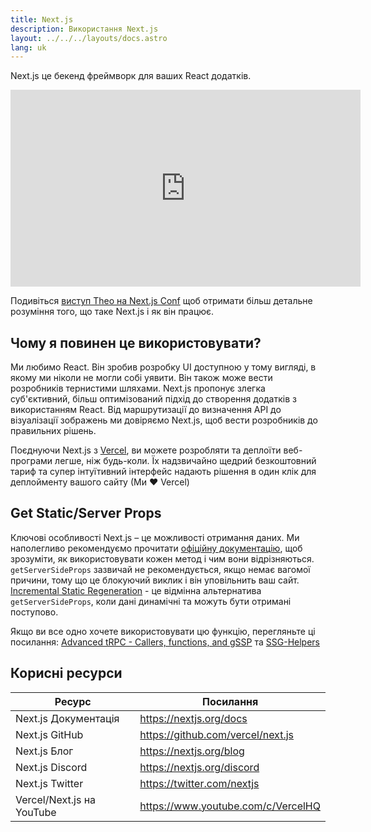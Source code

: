 ```yaml
---
title: Next.js
description: Використання Next.js
layout: ../../../layouts/docs.astro
lang: uk
---
```


Next.js це бекенд фреймворк для ваших React додатків.

<div class="embed">
<iframe width="560" height="315" src="https://www.youtube.com/embed/W4UhNo3HAMw" title="Next.js is a backend framework" frameborder="0" allow="accelerometer; autoplay; clipboard-write; encrypted-media; gyroscope; picture-in-picture" allowfullscreen></iframe>
</div>

Подивіться [виступ Theo на Next.js Conf](https://www.youtube.com/watch?v=W4UhNo3HAMw) щоб отримати більш детальне розуміння того, що таке Next.js і як він працює.

## Чому я повинен це використовувати?

Ми любимо React. Він зробив розробку UI доступною у тому вигляді, в якому ми ніколи не могли собі уявити. Він також може вести розробників тернистими шляхами. Next.js пропонує злегка суб'єктивний, більш оптимізований підхід до створення додатків з використанням React. Від маршрутизації до визначення API до візуалізації зображень ми довіряємо Next.js, щоб вести розробників до правильних рішень.

Поєднуючи Next.js з [Vercel](https://vercel.com/), ви можете розробляти та деплоїти веб-програми легше, ніж будь-коли. Їх надзвичайно щедрий безкоштовний тариф та супер інтуїтивний інтерфейс надають рішення в один клік для деплойменту вашого сайту (Ми ❤️ Vercel)

## Get Static/Server Props

Ключові особливості Next.js – це можливості отримання даних. Ми наполегливо рекомендуємо прочитати [офіційну документацію](https://nextjs.org/docs/basic-features/data-fetching), щоб зрозуміти, як використовувати кожен метод і чим вони відрізняються. `getServerSideProps` зазвичай не рекомендується, якщо немає вагомої причини, тому що це блокуючий виклик і він уповільнить ваш сайт. [Incremental Static Regeneration](https://nextjs.org/docs/basic-features/data-fetching/incremental-static-regeneration) - це відмінна альтернатива `getServerSideProps`, коли дані динамічні та можуть бути отримані поступово.

Якщо ви все одно хочете використовувати цю функцію, перегляньте ці посилання: [Advanced tRPC - Callers, functions, and gSSP](https://www.youtube.com/watch?v=G2ZzmgShHgQ) та [SSG-Helpers](https://trpc.io/docs/v9/ssg-helpers)

## Корисні ресурси

| Ресурс                    | Посилання                          |
| ------------------------- | ---------------------------------- |
| Next.js Документація      | https://nextjs.org/docs            |
| Next.js GitHub            | https://github.com/vercel/next.js  |
| Next.js Блог              | https://nextjs.org/blog            |
| Next.js Discord           | https://nextjs.org/discord         |
| Next.js Twitter           | https://twitter.com/nextjs         |
| Vercel/Next.js на YouTube | https://www.youtube.com/c/VercelHQ |
